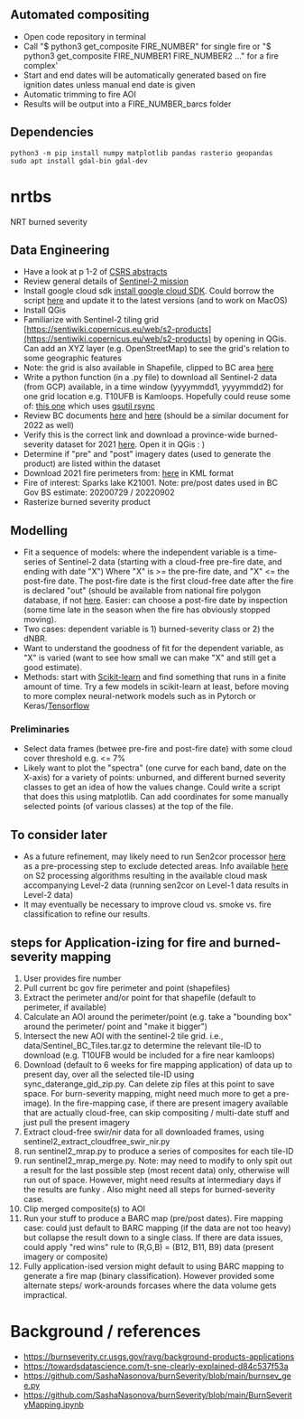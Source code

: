 ## Automated compositing
* Open code repository in terminal
* Call "$ python3 get_composite FIRE_NUMBER" for single fire or "$ python3 get_composite FIRE_NUMBER1 FIRE_NUMBER2 ..." for a fire complex'
* Start and end dates will be automatically generated based on fire ignition dates unless manual end date is given
* Automatic trimming to fire AOI
* Results will be output into a FIRE_NUMBER_barcs folder
## Dependencies
```
python3 -m pip install numpy matplotlib pandas rasterio geopandas
sudo apt install gdal-bin gdal-dev
``` 
# nrtbs
NRT burned severity
## Data Engineering
* Have a look at p 1-2 of [CSRS abstracts](https://github.com/bcgov/wps-research/blob/master/doc/2024_csrs/2024_csrs_abstracts.pdf)
* Review general details of [Sentinel-2 mission](https://sentiwiki.copernicus.eu/web/s2-mission)
* Install google cloud sdk [install google cloud SDK](https://cloud.google.com/sdk/docs/install). Could borrow the script [here](https://github.com/bcgov/wps-research/blob/master/py/gcp/install_gcp.py) and update it to the latest versions (and to work on MacOS)
* Install QGis
* Familiarize with Sentinel-2 tiling grid [https://sentiwiki.copernicus.eu/web/s2-products](https://sentiwiki.copernicus.eu/web/s2-products) by opening in QGis. Can add an XYZ layer (e.g. OpenStreetMap) to see the grid's relation to some geographic features
* Note: the grid is also available in Shapefile, clipped to BC area [here](https://github.com/bcgov/wps-research/blob/master/py/sentinel2_bc_tiles_shp/Sentinel_BC_Tiles.shp)
* Write a python function (in a .py file) to download all Sentinel-2 data (from GCP) available, in a time window (yyyymmdd1, yyyymmdd2) for one grid location e.g. T10UFB is Kamloops. Hopefully could reuse some of: [this one](https://github.com/bcgov/wps-research/blob/master/py/gcp/update_tile.py) which uses [gsutil rsync](https://cloud.google.com/storage/docs/gsutil/commands/rsync)
* Review BC documents [here](https://www2.gov.bc.ca/assets/gov/farming-natural-resources-and-industry/forestry/stewardship/forest-analysis-inventory/data-management/news/burn_severity_mapping_summary_210823.pdf) and [here](https://www2.gov.bc.ca/assets/gov/farming-natural-resources-and-industry/forestry/stewardship/forest-analysis-inventory/data-management/news/wildfire_2023_burn_severity_and_high_resolution_imagery.pdf) (should be a similar document for 2022 as well)
* Verify this is the correct link and download a province-wide burned-severity dataset for 2021 [here](https://catalogue.data.gov.bc.ca/dataset/fire-burn-severity-historical). Open it in QGis : )  
* Determine if "pre" and "post" imagery dates (used to generate the product) are listed within the dataset
* Download 2021 fire perimeters from: [here](https://www.for.gov.bc.ca/ftp/HPR/external/!publish/Maps_and_Data/GoogleEarth/WMB_Fires/) in KML format
* Fire of interest: Sparks lake K21001. Note: pre/post dates used in BC Gov BS estimate: 20200729 / 20220902  
* Rasterize burned severity product 
## Modelling
* Fit a sequence of models: where the independent variable is a time-series of Sentinel-2 data (starting with a cloud-free pre-fire date, and ending with date "X") Where "X" is >= the pre-fire date, and "X" <= the post-fire date. The post-fire date is the first cloud-free date after the fire is declared "out" (should be available from national fire polygon database, if not [here](https://www.for.gov.bc.ca/ftp/HPR/external/!publish/Maps_and_Data/GoogleEarth/WMB_Fires/). Easier: can choose a post-fire date by inspection (some time late in the season when the fire has obviously stopped moving).      
* Two cases: dependent variable is 1) burned-severity class or 2) the dNBR.
* Want to understand the goodness of fit for the dependent variable, as "X" is varied (want to see how small we can make "X" and still get a good estimate).
* Methods: start with [Scikit-learn](https://scikit-learn.org/stable/) and find something that runs in a finite amount of time. Try a few models in scikit-learn at least, before moving to more complex neural-network models such as in Pytorch or Keras/[Tensorflow](https://developers.google.com/machine-learning/crash-course)
### Preliminaries
* Select data frames (betwee pre-fire and post-fire date) with some cloud cover threshold e.g. <= 7%
* Likely want to plot the "spectra" (one curve for each band, date on the X-axis) for a variety of points: unburned, and different burned severity classes to get an idea of how the values change. Could write a script that does this using matplotlib. Can add coordinates for some manually selected points (of various classes) at the top of the file.   
## To consider later
* As a future refinement, may likely need to run Sen2cor processor [here](https://step.esa.int/main/snap-supported-plugins/sen2cor/sen2cor-v2-11/) as a pre-processing step to exclude detected areas. Info available [here](https://sentiwiki.copernicus.eu/web/s2-processing#S2Processing-L2AAlgorithmsS2-Processing-L2A-Algorithmstrue) on S2 processing algorithms resulting in the available cloud mask accompanying Level-2 data (running sen2cor on Level-1 data results in Level-2 data) 
* It may eventually be necessary to improve cloud vs. smoke vs. fire classification to refine our results.
## steps for Application-izing for fire and burned-severity mapping
1. User provides fire number
2. Pull current bc gov fire perimeter and point (shapefiles) 
3. Extract the perimeter and/or point for that shapefile (default to perimeter, if available) 
4. Calculate an AOI around the perimeter/point (e.g. take a "bounding box" around the perimeter/ point and "make it bigger") 
5. Intersect the new AOI with the sentinel-2 tile grid. i.e., data/Sentinel_BC_Tiles.tar.gz to determine the relevant tile-ID to download (e.g. T10UFB would be included for a fire near kamloops) 
6. Download (default to 6 weeks for fire mapping application) of data up to present day, over all the selected tile-ID using sync_daterange_gid_zip.py. Can delete zip files at this point to save space. For burn-severity mapping, might need much more to get a pre-image). In the fire-mapping case, if there are present imagery available that are actually cloud-free, can skip compositing / multi-date stuff and just pull the present imagery
7. Extract cloud-free swir/nir data for all downloaded frames, using sentinel2_extract_cloudfree_swir_nir.py
8. run sentinel2_mrap.py to produce a series of composites for each tile-ID  
9. run sentinel2_mrap_merge.py. Note: may need to modify to only spit out a result for the last possible step (most recent data) only, otherwise will run out of space.  However, might need results at intermediary days if the results are funky . Also might need all steps for burned-severity case.
10. Clip merged composite(s) to AOI 
11. Run your stuff to produce a BARC map  (pre/post dates). Fire mapping case: could just default to BARC mapping (if the data are not too heavy) but collapse the result down to a single class. If there are data issues, could apply "red wins" rule to (R,G,B) = (B12, B11, B9) data (present imagery or composite) 
12. Fully application-ised version might default to using BARC mapping to generate a fire map (binary classification). However provided some alternate steps/ work-arounds forcases where the data volume gets impractical. 

# Background / references
* https://burnseverity.cr.usgs.gov/ravg/background-products-applications
* https://towardsdatascience.com/t-sne-clearly-explained-d84c537f53a
* https://github.com/SashaNasonova/burnSeverity/blob/main/burnsev_gee.py
* https://github.com/SashaNasonova/burnSeverity/blob/main/BurnSeverityMapping.ipynb
